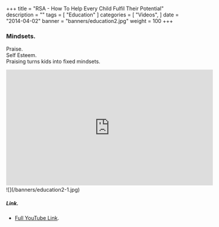 +++
title = "RSA - How To Help Every Child Fulfil Their Potential"
description = ""
tags = [
    "Education"
]
categories = [
    "Videos",
]
date = "2014-04-02"
banner = "banners/education2.jpg"
weight = 100
+++

### Mindsets.
Praise.  
Self Esteem.  
Praising turns kids into fixed mindsets.  

<iframe width="560" height="315" src="https://www.youtube.com/embed/Yl9TVbAal5s" frameborder="0" allow="autoplay; encrypted-media" allowfullscreen></iframe>

<br>
![](/banners/education2-1.jpg)

##### Link.
* [Full YouTube Link](https://www.youtube.com/watch?v=Yl9TVbAal5s).
